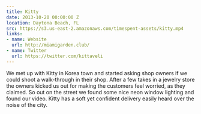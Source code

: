 ```yaml
---
title: Kitty
date: 2013-10-20 00:00:00 Z
location: Daytona Beach, FL
src: https://s3.us-east-2.amazonaws.com/timespent-assets/kitty.mp4
links:
- name: Website
  url: http://miamigarden.club/
- name: Twitter
  url: https://twitter.com/kittaveli
---
```


We met up with Kitty in Korea town and started asking shop owners if we could shoot a walk-through in their shop. After a few takes in a jewelry store the owners kicked us out for making the customers feel worried, as they claimed. So out on the street we found some nice neon window lighting and found our video. Kitty has a soft yet confident delivery easily heard over the noise of the city.
